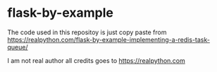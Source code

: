 # flask-by-example
The code used in this repositoy is just copy paste from https://realpython.com/flask-by-example-implementing-a-redis-task-queue/

I am not real author all credits goes to https://realpython.com

